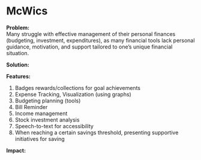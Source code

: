 # McWics

**Problem:**  
Many struggle with effective management of their personal finances (budgeting, investment, expenditures), as many financial tools lack personal guidance, motivation, and support tailored to one’s unique financial situation.

**Solution:**

**Features:**  
1. Badges rewards/collections for goal achievements
2. Expense Tracking, Visualization (using graphs)
3. Budgeting planning (tools)
4. Bill Reminder
5. Income management
6. Stock investment analysis
7. Speech-to-text for accessibility
8. When reaching a certain savings threshold, presenting supportive initiatives for saving

**Impact:**